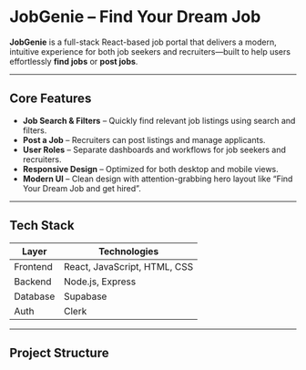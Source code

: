 # JobGenie – Find Your Dream Job

**JobGenie** is a full-stack React-based job portal that delivers a modern, intuitive experience for both job seekers and recruiters—built to help users effortlessly **find jobs** or **post jobs**.

---

##  Core Features

- **Job Search & Filters** – Quickly find relevant job listings using search and filters.
- **Post a Job** – Recruiters can post listings and manage applicants.
- **User Roles** – Separate dashboards and workflows for job seekers and recruiters.
- **Responsive Design** – Optimized for both desktop and mobile views.
- **Modern UI** – Clean design with attention-grabbing hero layout like “Find Your Dream Job and get hired”.

---

##  Tech Stack

| Layer       | Technologies            |
|-------------|--------------------------|
| Frontend    | React, JavaScript, HTML, CSS |
| Backend     | Node.js, Express         |
| Database    | Supabase                  |
| Auth        | Clerk   |
---

##  Project Structure


